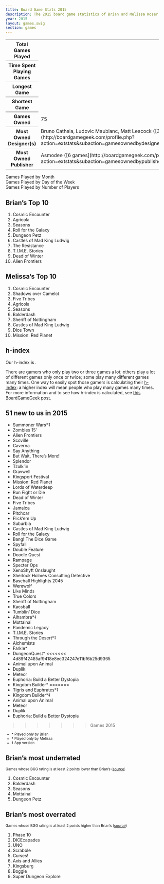 ```yaml
---
title: Board Game Stats 2015
description: The 2015 board game statistics of Brian and Melissa Koser
year: 2015
layout: games.swig
section: games
---
```


<table class="vertical-table paper">
    <tr>
        <th>Total Games Played</th>
        <td id="total-played"></td>
    </tr>
    <tr>
        <th>Time Spent Playing Games</th>
        <td id="time-spent"></td>
    </tr>
    <tr>
        <th>Longest Game</th>
        <td id="longest"></td>
    </tr>
    <tr>
        <th>Shortest Game</th>
        <td id="shortest"></td>
    </tr>
    <tr>
        <th>Games Owned</th>
        <td id="owned-count">75</td>
    </tr>
    <tr>
        <th>Most Owned Designer(s)</th>
        <td id="most-owned-designer">Bruno Cathala, Ludovic Maublanc, Matt Leacock ([3 games each](http://boardgamegeek.com/profile.php?action=extstats&subaction=gamesownedbydesigner&username=briankoser))</td>
    </tr>
    <tr>
        <th>Most Owned Publisher</th>
        <td id="most-owned-publisher">Asmodee ([6 games](http://boardgamegeek.com/profile.php?action=extstats&subaction=gamesownedbypublisher&username=briankoser))</td>
    </tr>
</table>

<section>
    <div class="ct-played-by-month ct-chart ct-golden-section ct-wide-bar"></div>
    <div class="chart-caption">Games Played by Month</div>
</section>

<section>
    <div class="ct-played-by-day ct-chart ct-golden-section ct-wide-bar"></div>
    <div class="chart-caption">Games Played by Day of the Week</div>
</section>

<section>
    <div class="ct-played-by-player-count ct-chart ct-golden-section ct-wide-bar"></div>
    <div class="chart-caption">Games Played by Number of Players</div>
</section>

<!--<section>
    <div class="ct-owned-by-year ct-chart ct-golden-section ct-wide-bar"></div>
    <div class="chart-caption">Games Owned by Year Published ([source](http://boardgamegeek.com/profile.php?action=extstats&subaction=gamesownedbyyear&username=briankoser))</div>
</section>
1906: 1
1948: 1
1949: 1
1960: 1
1972: 2
1981: 1
1982: 1
1984: 1
1988: 1
1989: 1
1995: 1
1997: 2
1999: 1
2001: 1
2004: 2
2005: 4
2006: 2
2007: 2
2008: 4
2009: 4
2010: 4
2011: 6
2012: 4
2013: 6
2014: 14
2015: 9-->


<!--<div class="ct-listed-by-total-played ct-chart ct-golden-section"></div>
<div class="chart-caption">Games by Number of Times Played</div>-->

<!--<div class="ct-listed-by-minutes ct-chart ct-golden-section"></div>
<div class="chart-caption">Games by Total Minutes Played</div>-->

<!-- graph: games Brian won by % (min. 2 games played) -->

<!-- graph: games Melissa won by % (min. 2 games played) -->
                
## Brian’s Top 10
1. Cosmic Encounter
1. Agricola
1. Seasons
1. Roll for the Galaxy
1. Dungeon Petz
1. Castles of Mad King Ludwig
1. The Resistance
1. T.I.M.E. Stories
1. Dead of Winter
1. Alien Frontiers

## Melissa’s Top 10
1. Cosmic Encounter
1. Shadows over Camelot
1. Five Tribes
1. Agricola
1. Seasons
1. Balderdash
1. Sheriff of Nottingham
1. Castles of Mad King Ludwig
1. Dice Town
1. Mission: Red Planet
                
## h‐index
Our h-index is <span id="hindex"></span>.

There are gamers who only play two or three games a lot; others play a lot of different games only once or twice; some play many different games many times. One way to easily spot those gamers is calculating their [h-index](http://en.wikipedia.org/wiki/H-index): a higher index will mean people who play many games many times. For more information and to see how h-index is calculated, see [this BoardGameGeek post](boardgamegeek.com/thread/953084/whats-your-h-index).

## 51 new to us in 2015
- Summoner Wars*‡
- Zombies 15'
- Alien Frontiers
- Scoville
- Caverna
- Say Anything
- But Wait, There’s More!
- Splendor
- Tzolk’in
- Gravwell
- Kingsport Festival
- Mission: Red Planet
- Lords of Waterdeep
- Run Fight or Die
- Dead of Winter
- Five Tribes
- Jamaica
- Pitchcar
- Flick’em Up
- Suburbia
- Castles of Mad King Ludwig
- Roll for the Galaxy
- Bang! The Dice Game
- Spyfall
- Double Feature
- Doodle Quest
- Rampage
- Specter Ops
- XenoShyft Onslaught
- Sherlock Holmes Consulting Detective
- Baseball Highlights 2045
- Werewolf
- Like Minds
- True Colors
- Sheriff of Nottingham
- Kaosball
- Tumblin’ Dice
- Alhambra*‡
- Mottainai
- Pandemic Legacy
- T.I.M.E. Stories
- Through the Desert*‡
- Alchemists
- Farkle*
- DungeonQuest*
<<<<<<< 4d89f42485af9418e8ec324247e11bf6b25d9365
- Animal upon Animal
- Duplik
- Meteor
- Euphoria: Build a Better Dystopia
- Kingdom Builder* 
=======
- Tigris and Euphrates*‡
- Kingdom Builder*‡
- Animal upon Animal
- Meteor
- Duplik
- Euphoria: Build a Better Dystopia
>>>>>>> Games 2015

<small>
<ul>
    <li class="no-list-type">* Played only by Brian
    <li class="no-list-type">† Played only by Melissa
    <li class="no-list-type">‡ App version
</ul>
</small>

## Brian’s most underrated
<small>Games whose BGG rating is at least 2 points lower than Brian’s ([source](http://boardgamegeek.com/collection/user/briankoser?rated=1&ff=1&sort=underrated&sortdir=desc&columns=title|bggrating|rating&hiddencolumns=delta))</small>
1. Cosmic Encounter
1. Balderdash
1. Seasons
1. Mottainai
1. Dungeon Petz

## Brian’s most overrated
<small>Games whose BGG rating is at least 2 points higher than Brian’s ([source](http://boardgamegeek.com/collection/user/briankoser?rated=1&ff=1&sort=overrated&sortdir=asc&columns=title|bggrating|rating&hiddencolumns=delta))</small>
1. Phase 10
1. DICEcapades
1. UNO
1. Scrabble
1. Curses!
1. Axis and Allies
1. Kingsburg
1. Boggle
1. Super Dungeon Explore